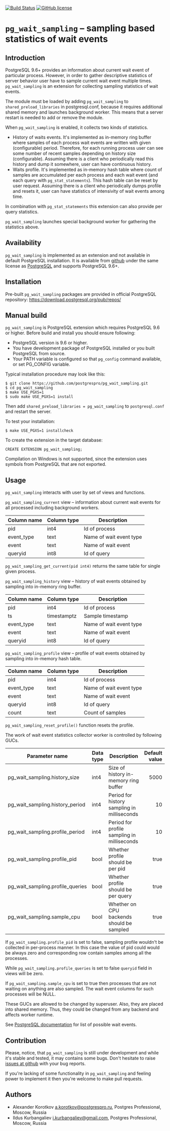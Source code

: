 [![Build Status](https://travis-ci.com/postgrespro/pg_wait_sampling.svg?branch=master)](https://travis-ci.com/postgrespro/pg_wait_sampling)
[![GitHub license](https://img.shields.io/badge/license-PostgreSQL-blue.svg)](https://raw.githubusercontent.com/postgrespro/pg_wait_sampling/master/LICENSE)

`pg_wait_sampling` – sampling based statistics of wait events
=============================================================

Introduction
------------

PostgreSQL 9.6+ provides an information about current wait event of particular
process.  However, in order to gather descriptive statistics of server
behavior user have to sample current wait event multiple times.
`pg_wait_sampling` is an extension for collecting sampling statistics of wait
events.

The module must be loaded by adding `pg_wait_sampling` to
`shared_preload_libraries` in postgresql.conf, because it requires additional
shared memory and launches background worker.  This means that a server restart
is needed to add or remove the module.

When `pg_wait_sampling` is enabled, it collects two kinds of statistics.

 * History of waits events.  It's implemented as in-memory ring buffer where
   samples of each process wait events are written with given (configurable)
   period.  Therefore, for each running process user can see some number of
   recent samples depending on history size (configurable).  Assuming there is
   a client who periodically read this history and dump it somewhere, user
   can have continuous history.
 * Waits profile.  It's implemented as in-memory hash table where count
   of samples are accumulated per each process and each wait event
   (and each query with `pg_stat_statements`).  This hash
   table can be reset by user request.  Assuming there is a client who
   periodically dumps profile and resets it, user can have statistics of
   intensivity of wait events among time.

In combination with `pg_stat_statements` this extension can also provide
per query statistics.

`pg_wait_sampling` launches special background worker for gathering the
statistics above.

Availability
------------

`pg_wait_sampling` is implemented as an extension and not available in default
PostgreSQL installation. It is available from
[github](https://github.com/postgrespro/pg_wait_sampling)
under the same license as
[PostgreSQL](http://www.postgresql.org/about/licence/)
and supports PostgreSQL 9.6+.

Installation
------------

Pre-built `pg_wait_sampling` packages are provided in official PostgreSQL
repository: https://download.postgresql.org/pub/repos/

Manual build
------------

`pg_wait_sampling` is PostgreSQL extension which requires PostgreSQL 9.6 or
higher. Before build and install you should ensure following:

 * PostgreSQL version is 9.6 or higher.
 * You have development package of PostgreSQL installed or you built
   PostgreSQL from source.
 * Your PATH variable is configured so that `pg_config` command available, or
   set PG_CONFIG variable.

Typical installation procedure may look like this:

    $ git clone https://github.com/postgrespro/pg_wait_sampling.git
    $ cd pg_wait_sampling
    $ make USE_PGXS=1
    $ sudo make USE_PGXS=1 install

Then add `shared_preload_libraries = pg_wait_sampling` to `postgresql.conf` and
restart the server.

To test your installation:

    $ make USE_PGXS=1 installcheck

To create the extension in the target database:

    CREATE EXTENSION pg_wait_sampling;

Compilation on Windows is not supported, since the extension uses symbols from PostgreSQL
that are not exported.

Usage
-----

`pg_wait_sampling` interacts with user by set of views and functions.

`pg_wait_sampling_current` view – information about current wait events for
all processed including background workers.

| Column name | Column type |      Description        |
| ----------- | ----------- | ----------------------- |
| pid         | int4        | Id of process           |
| event_type  | text        | Name of wait event type |
| event       | text        | Name of wait event      |
| queryid     | int8        | Id of query             |

`pg_wait_sampling_get_current(pid int4)` returns the same table for single given
process.

`pg_wait_sampling_history` view – history of wait events obtained by sampling into
in-memory ring buffer.

| Column name | Column type |      Description        |
| ----------- | ----------- | ----------------------- |
| pid         | int4        | Id of process           |
| ts          | timestamptz | Sample timestamp        |
| event_type  | text        | Name of wait event type |
| event       | text        | Name of wait event      |
| queryid     | int8        | Id of query             |

`pg_wait_sampling_profile` view – profile of wait events obtained by sampling into
in-memory hash table.

| Column name | Column type |      Description        |
| ----------- | ----------- | ----------------------- |
| pid         | int4        | Id of process           |
| event_type  | text        | Name of wait event type |
| event       | text        | Name of wait event      |
| queryid     | int8        | Id of query             |
| count       | text        | Count of samples        |

`pg_wait_sampling_reset_profile()` function resets the profile.

The work of wait event statistics collector worker is controlled by following
GUCs.

| Parameter name                   | Data type | Description                                 | Default value |
|----------------------------------| --------- |---------------------------------------------|--------------:|
| pg_wait_sampling.history_size    | int4      | Size of history in-memory ring buffer       |          5000 |
| pg_wait_sampling.history_period  | int4      | Period for history sampling in milliseconds |            10 |
| pg_wait_sampling.profile_period  | int4      | Period for profile sampling in milliseconds |            10 |
| pg_wait_sampling.profile_pid     | bool      | Whether profile should be per pid           |          true |
| pg_wait_sampling.profile_queries | bool      | Whether profile should be per query         |          true |
| pg_wait_sampling.sample_cpu      | bool      | Whether on CPU backends should be sampled   |          true |

If `pg_wait_sampling.profile_pid` is set to false, sampling profile wouldn't be
collected in per-process manner.  In this case the value of pid could would
be always zero and corresponding row contain samples among all the processes.

While `pg_wait_sampling.profile_queries` is set to false `queryid` field in
views will be zero.

If `pg_wait_sampling.sample_cpu` is set to true then processes that are not
waiting on anything are also sampled. The wait event columns for such processes
will be NULL.

These GUCs are allowed to be changed by superuser.  Also, they are placed into
shared memory.  Thus, they could be changed from any backend and affects worker
runtime.

See
[PostgreSQL documentation](http://www.postgresql.org/docs/devel/static/monitoring-stats.html#WAIT-EVENT-TABLE)
for list of possible wait events.

Contribution
------------

Please, notice, that `pg_wait_sampling` is still under development and while
it's stable and tested, it may contains some bugs. Don't hesitate to raise
[issues at github](https://github.com/postgrespro/pg_wait_sampling/issues) with
your bug reports.

If you're lacking of some functionality in `pg_wait_sampling` and feeling power
to implement it then you're welcome to make pull requests.

Authors
-------

 * Alexander Korotkov <a.korotkov@postgrespro.ru>, Postgres Professional,
   Moscow, Russia
 * Ildus Kurbangaliev <i.kurbangaliev@gmail.com>, Postgres Professional,
   Moscow, Russia

